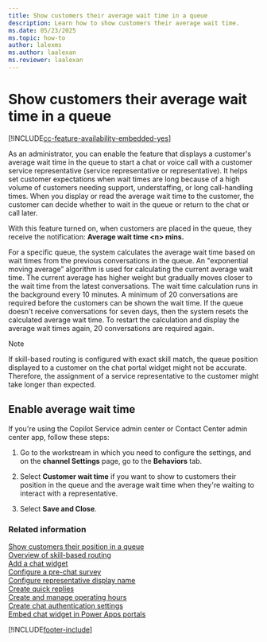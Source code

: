 ```yaml
---
title: Show customers their average wait time in a queue
description: Learn how to show customers their average wait time.
ms.date: 05/23/2025
ms.topic: how-to
author: lalexms
ms.author: laalexan
ms.reviewer: laalexan
---
```


# Show customers their average wait time in a queue


[!INCLUDE[cc-feature-availability-embedded-yes](../../includes/cc-feature-availability-embedded-yes.md)]


As an administrator, you can enable the feature that displays a customer's average wait time in the queue to start a chat or voice call with a customer service representative (service representative or representative). It helps set customer expectations when wait times are long because of a high volume of customers needing support, understaffing, or long call-handling times. When you display or read the average wait time to the customer, the customer can decide whether to wait in the queue or return to the chat or call later.

With this feature turned on, when customers are placed in the queue, they receive the notification: **Average wait time \<n\> mins.**

For a specific queue, the system calculates the average wait time based on wait times from the previous conversations in the queue. An "exponential moving average” algorithm is used for calculating the current average wait time. The current average has higher weight but gradually moves closer to the wait time from the latest conversations. The wait time calculation runs in the background every 10 minutes. A minimum of 20 conversations are required before the customers can be shown the wait time. If the queue doesn't receive conversations for seven days, then the system resets the calculated average wait time. To restart the calculation and display the average wait times again, 20 conversations are required again.

> [!NOTE]
> If skill-based routing is configured with exact skill match, the queue position displayed to a customer on the chat portal widget might not be accurate. Therefore, the assignment of a service representative to the customer might take longer than expected.

## Enable average wait time

If you're using the Copilot Service admin center or Contact Center admin center app, follow these steps:

1. Go to the workstream in which you need to configure the settings, and on the **channel Settings** page, go to the **Behaviors** tab.

2. Select **Customer wait time** if you want to show to customers their position in the queue and the average wait time when they're waiting to interact with a representative.

3. Select **Save and Close**.

### Related information

[Show customers their position in a queue](show-queue.md) <br>
[Overview of skill-based routing](overview-skill-work-distribution.md) <br>
[Add a chat widget](add-chat-widget.md) <br>
[Configure a pre-chat survey](configure-pre-chat-survey.md) <br>
[Configure representative display name](agent-display-name.md)<br>
[Create quick replies](create-quick-replies.md) <br>
[Create and manage operating hours](create-operating-hours.md) <br>
[Create chat authentication settings](create-chat-auth-settings.md) <br>
[Embed chat widget in Power Apps portals](embed-chat-widget-portal.md)


[!INCLUDE[footer-include](../../includes/footer-banner.md)]
